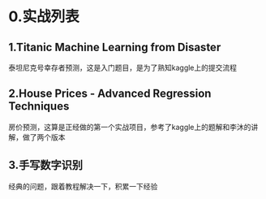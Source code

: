 # 0.实战列表

## 1.Titanic Machine Learning from Disaster

泰坦尼克号幸存者预测，这是入门题目，是为了熟知kaggle上的提交流程

## 2.House Prices - Advanced Regression Techniques

房价预测，这算是正经做的第一个实战项目，参考了kaggle上的题解和李沐的讲解，做了两个版本

## 3.手写数字识别

经典的问题，跟着教程解决一下，积累一下经验
